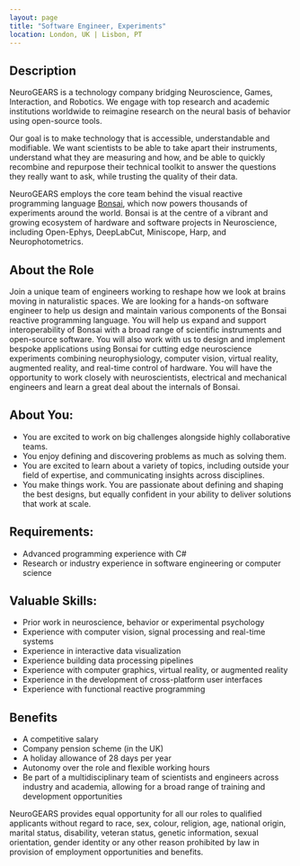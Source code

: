 ```yaml
---
layout: page
title: "Software Engineer, Experiments"
location: London, UK | Lisbon, PT
---
```


## Description

NeuroGEARS is a technology company bridging Neuroscience, Games, Interaction, and Robotics. We engage with top research and academic institutions worldwide to reimagine research on the neural basis of behavior using open-source tools.

Our goal is to make technology that is accessible, understandable and modifiable. We want scientists to be able to take apart their instruments, understand what they are measuring and how, and be able to quickly recombine and repurpose their technical toolkit to answer the questions they really want to ask, while trusting the quality of their data.

NeuroGEARS employs the core team behind the visual reactive programming language [Bonsai](https://bonsai-rx.org/), which now powers thousands of experiments around the world. Bonsai is at the centre of a vibrant and growing ecosystem of hardware and software projects in Neuroscience, including Open-Ephys, DeepLabCut, Miniscope, Harp, and Neurophotometrics.

## About the Role

Join a unique team of engineers working to reshape how we look at brains moving in naturalistic spaces. We are looking for a hands-on software engineer to help us design and maintain various components of the Bonsai reactive programming language. You will help us expand and support interoperability of Bonsai with a broad range of scientific instruments and open-source software. You will also work with us to design and implement bespoke applications using Bonsai for cutting edge neuroscience experiments combining neurophysiology, computer vision, virtual reality, augmented reality, and real-time control of hardware. You will have the opportunity to work closely with neuroscientists, electrical and mechanical engineers and learn a great deal about the internals of Bonsai.

## About You:

* You are excited to work on big challenges alongside highly collaborative teams.
* You enjoy defining and discovering problems as much as solving them.
* You are excited to learn about a variety of topics, including outside your field of expertise, and communicating insights across disciplines.
* You make things work. You are passionate about defining and shaping the best designs, but equally confident in your ability to deliver solutions that work at scale.

## Requirements:

* Advanced programming experience with C#
* Research or industry experience in software engineering or computer science

## Valuable Skills:

* Prior work in neuroscience, behavior or experimental psychology
* Experience with computer vision, signal processing and real-time systems
* Experience in interactive data visualization
* Experience building data processing pipelines
* Experience with computer graphics, virtual reality, or augmented reality
* Experience in the development of cross-platform user interfaces
* Experience with functional reactive programming

## Benefits

* A competitive salary
* Company pension scheme (in the UK)
* A holiday allowance of 28 days per year
* Autonomy over the role and flexible working hours
* Be part of a multidisciplinary team of scientists and engineers across industry and academia, allowing for a broad range of training and development opportunities

NeuroGEARS provides equal opportunity for all our roles to qualified applicants without regard to race, sex, colour, religion, age, national origin, marital status, disability, veteran status, genetic information, sexual orientation, gender identity or any other reason prohibited by law in provision of employment opportunities and benefits.